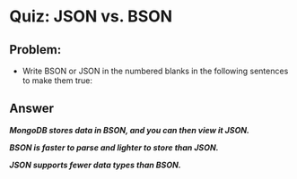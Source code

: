 # Quiz: JSON vs. BSON

## Problem:
- Write BSON or JSON in the numbered blanks in the following sentences to make them true:

## Answer

**_MongoDB stores data in **BSON**, and you can then view it JSON._**

**_**BSON** is faster to parse and lighter to store than JSON._**

**_**JSON** supports fewer data types than BSON._**